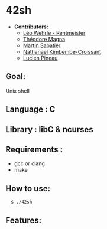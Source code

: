 # 42sh
- **Contributors:**
  - [Léo Wehrle - Rentmeister](https://github.com/leoWherle)
  - [Théodore Magna](https://github.com/TheodoreEpitech)
  - [Martin Sabatier](https://github.com/Nevi1)
  - [Nathanael Kimbembe-Croissant](https://github.com/Nathanael-Kimbembe)
  - [Lucien Pineau](https://github.com/mathematisse)

## Goal:
  Unix shell

## Language : C

## Library : libC & ncurses

## Requirements :
  - gcc or clang
  - make

## How to use:

```
  $ ./42sh
```

## Features:
